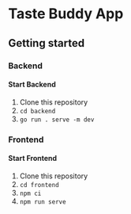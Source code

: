 # Taste Buddy App

## Getting started

### Backend

#### Start Backend

1. Clone this repository
2. `cd backend`
3. `go run . serve -m dev`
  
### Frontend

#### Start Frontend

1. Clone this repository
2. `cd frontend`
3. `npm ci`
4. `npm run serve`
